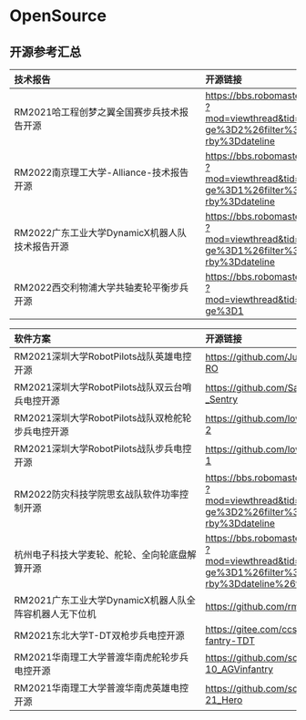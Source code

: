 # OpenSource
## 开源参考汇总

| 技术报告                                                     | 开源链接                                                     |
| :----------------------------------------------------------- | :----------------------------------------------------------- |
| <span style="display:inline-block;width:320px"> RM2021哈工程创梦之翼全国赛步兵技术报告开源</span> | <span style="display:inline-block;width:300px"> https://bbs.robomaster.com/forum.php?mod=viewthread&tid=12286&extra=page%3D2%26filter%3Dtypeid%26orderby%3Ddateline</span> |
| <span style="display:inline-block;width:320px"> RM2022南京理工大学-Alliance-技术报告开源</span> | <span style="display:inline-block;width:300px">https://bbs.robomaster.com/forum.php?mod=viewthread&tid=22190&extra=page%3D1%26filter%3Dtypeid%26orderby%3Ddateline </span> |
| <span style="display:inline-block;width:320px"> RM2022广东工业大学DynamicX机器人队 技术报告开源</span> | <span style="display:inline-block;width:300px">https://bbs.robomaster.com/forum.php?mod=viewthread&tid=22176&extra=page%3D1%26filter%3Dtypeid%26orderby%3Ddateline</span> |
| <span style="display:inline-block;width:320px"> RM2022西交利物浦大学共轴麦轮平衡步兵开源</span> | <span style="display:inline-block;width:300px">https://bbs.robomaster.com/forum.php?mod=viewthread&tid=22139&extra=page%3D1</span> |

| 软件方案                                                     | 开源链接                                                     |
| :----------------------------------------------------------- | :----------------------------------------------------------- |
| <span style="display:inline-block;width:320px"> RM2021深圳大学RobotPilots战队英雄电控开源</span> | <span style="display:inline-block;width:300px">https://github.com/JustBeNotebook/HERO </span> |
| <span style="display:inline-block;width:320px"> RM2021深圳大学RobotPilots战队双云台哨兵电控开源</span> | <span style="display:inline-block;width:300px"> https://github.com/Sangqianli/RM2021_Sentry</span> |
| <span style="display:inline-block;width:320px"> RM2021深圳大学RobotPilots战队双枪舵轮步兵电控开源</span> | <span style="display:inline-block;width:300px"> https://github.com/lowBO/RP-Infantry-2</span> |
| <span style="display:inline-block;width:320px">RM2021深圳大学RobotPilots战队步兵电控开源 </span> | <span style="display:inline-block;width:300px"> https://github.com/lowBO/RP-Infanry-1</span> |
| <span style="display:inline-block;width:320px"> RM2022防灾科技学院思玄战队软件功率控制开源 </span> | <span style="display:inline-block;width:300px">https://bbs.robomaster.com/forum.php?mod=viewthread&tid=22101&extra=page%3D2%26filter%3Dtypeid%26orderby%3Ddateline </span> |
| <span style="display:inline-block;width:320px">杭州电子科技大学麦轮、舵轮、全向轮底盘解算开源 </span> | <span style="display:inline-block;width:300px">https://bbs.robomaster.com/forum.php?mod=viewthread&tid=17629&extra=page%3D1%26filter%3Dtypeid%26orderby%3Ddateline%26typeid%3D167 </span> |
| <span style="display:inline-block;width:320px">RM2021广东工业大学DynamicX机器人队全阵容机器人无下位机 </span> | <span style="display:inline-block;width:300px">https://github.com/rm-controls </span> |
| <span style="display:inline-block;width:320px">RM2021东北大学T-DT双枪步兵电控开源 </span> | <span style="display:inline-block;width:300px"> https://gitee.com/ccsherlock/StreeingInfantry-TDT</span> |
| <span style="display:inline-block;width:320px">RM2021华南理工大学普渡华南虎舵轮步兵电控开源 </span> | <span style="display:inline-block;width:300px">https://github.com/scutrobotlab/RM2010_AGVinfantry </span> |
| <span style="display:inline-block;width:320px">RM2021华南理工大学普渡华南虎英雄电控开源 </span> | <span style="display:inline-block;width:300px">https://github.com/scutrobotlab/RM2021_Hero </span> |

